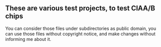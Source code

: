 ## These are various test projects, to test CIAA/B chips

You can consider those files under subdirectories as public domain, you can use those files without copyright notice, and make changes without informing me about it.
